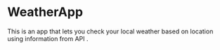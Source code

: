 # WeatherApp
This is an app that lets you check your local weather based on location using information from API
.
